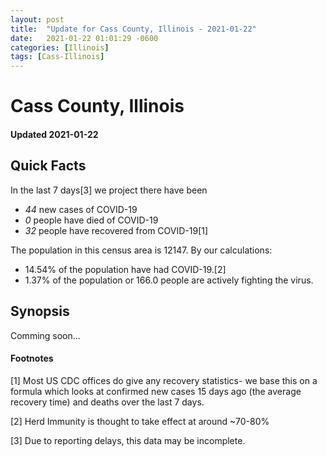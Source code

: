 ```yaml
---
layout: post
title:  "Update for Cass County, Illinois - 2021-01-22"
date:   2021-01-22 01:01:29 -0600
categories: [Illinois]
tags: [Cass-Illinois]
---
```


# Cass County, Illinois
#### Updated 2021-01-22

## Quick Facts

In the last 7 days[3] we project there have been
- *44* new cases of COVID-19
- *0* people have died of COVID-19
- *32* people have recovered from COVID-19[1]

The population in this census area is 12147. By our calculations:
- 14.54% of the population have had COVID-19.[2]
- 1.37% of the population or 166.0 people are actively fighting the virus.

## Synopsis

Comming soon...


#### Footnotes

[1] Most US CDC offices do give any recovery statistics- we base this on a formula which looks at confirmed new cases
15 days ago (the average recovery time) and deaths over the last 7 days.

[2] Herd Immunity is thought to take effect at around ~70-80%

[3] Due to reporting delays, this data may be incomplete.
 
    